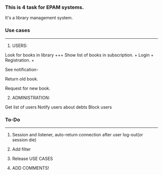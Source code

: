 ### This is 4 task for EPAM systems.

It's a library management system.

### Use cases
-------------------
1) USERS:

Look for books in library +++
Show list of books in subscription. +
Login +
Registration. +


See notification-

Return old book.

Request for new book.




2) ADMINISTRATION:

Get list of users
Notify users about debts
Block users


### To-Do
------------------
1) Session and listener, auto-return connection after user log-out(or session die)

2) Add filter

5) Release USE CASES

7) ADD COMMENTS!

